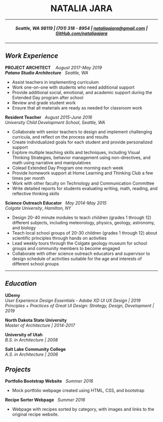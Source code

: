 <h1 align="center"> NATALIA JARA </h1>

***

<h5 align="center"> Seattle, WA 98119 | (701) 318 - 8954 | <a href="mailto:nataliaajara@gmail.com">nataliaajara@gmail.com</a> | <a href="https://github.com/nataliaajara">GitHub.com/nataliaajara</a></h5>

***

## _Work Experience_

**PROJECT ARCHITECT** &nbsp;&nbsp; _August 2017-May 2019_
<br />
***Patano Studio Architecture*** &nbsp;&nbsp;_Seattle, WA_ 
  - Assist teachers in implementing curriculum
  - Work one-on-one with students who need additional support
  - Provide additional social, emotional, and academic support during the Extended Day program after school
  - Review and grade student work
  - Ensure that all materials are ready as needed for classroom work

**Resident Teacher** &nbsp; _August 2015-June 2016_
<br />
 _University Child Development School_, _Seattle, WA_
  - Collaborate with senior teachers to design and implement challenging curricula,​ a​nd reflect on the process and results
  - Create individualized goals for each student and provide personalized support
  - Explore multiple teaching skills and techniques, including Visual Thinking Strategies, behavior management using non-directives, and math using narrative and manipulatives
  - Co­lead Extended Day Program one morning each week
  - Provide homework support at Home Learning and Thinking Club a few times per month
  - Work with other faculty on Technology and Communication Committee
  - Write detailed reports for students evaluating writing, math, reading, and reflective thinking skills

**Science Outreach Educator** &nbsp; _May 2014-May 2015_
<br />
_Colgate University_, _Hamilton, NY_
  - Design 20­-40 minute modules to teach children (grades 1​ through 12​) different subjects, including meteorology, physics, geology, astronomy, and biology
  - Teach local school groups of 20-­30 children (grades 1​ through 12​) about scientific principles
through hands­ on activities
  - Lead weekly tours through the Colgate geology museum for school groups and community members to become engaged
  - Collaborate with other science outreach educators and supervisor to design schedule of activities suitable for the age and interests of different school groups

***

## _Education_
**UDemy** <br />
*User Experience Design Essentials - Adobe XD UI UX Design | 2019* <br />
*Principles + Practices of Great UI Design: Strategy, Design, Development | 2019* <br />
  
**North Dakota State University** <br />
  *Master of Architecture | 2014-2017*  
  
**University of Utah** <br />
*B.S. in Architecture | 2008*
  
**Salt Lake Community College** <br />
*A.S. in Architecture | 2006*
  
## _Projects_
**Portfolio Bootstrap Website** &nbsp; _Summer 2016_
  - Mock portfolio webpage created using HTML, CSS, and bootstrap
  
**Recipe Sorter Webpage** &nbsp; _Summer 2016_
  - Webpage with recipes sorted by category, with images and links to the original recipe website.
